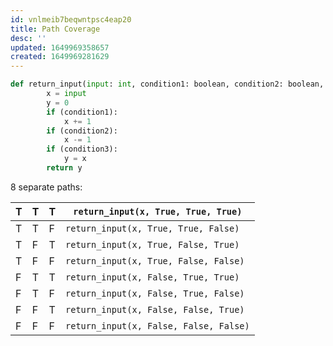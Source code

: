 ```yaml
---
id: vnlmeib7beqwntpsc4eap20
title: Path Coverage
desc: ''
updated: 1649969358657
created: 1649969281629
---
```


```python
def return_input(input: int, condition1: boolean, condition2: boolean, condition3: boolean):
        x = input
        y = 0
        if (condition1):
            x += 1
        if (condition2):
            x -= 1
        if (condition3):
            y = x
        return y
```

8 separate paths:

| T | T | T | `return_input(x, True, True, True)` |
|---|---|---|---|
| T | T | F | `return_input(x, True, True, False)` |
| T | F | T | `return_input(x, True, False, True)` |
| T | F | F | `return_input(x, True, False, False)` |
| F | T | T | `return_input(x, False, True, True)` |
| F | T | F | `return_input(x, False, True, False)` |
| F | F | T | `return_input(x, False, False, True)` |
| F | F | F | `return_input(x, False, False, False)` |
